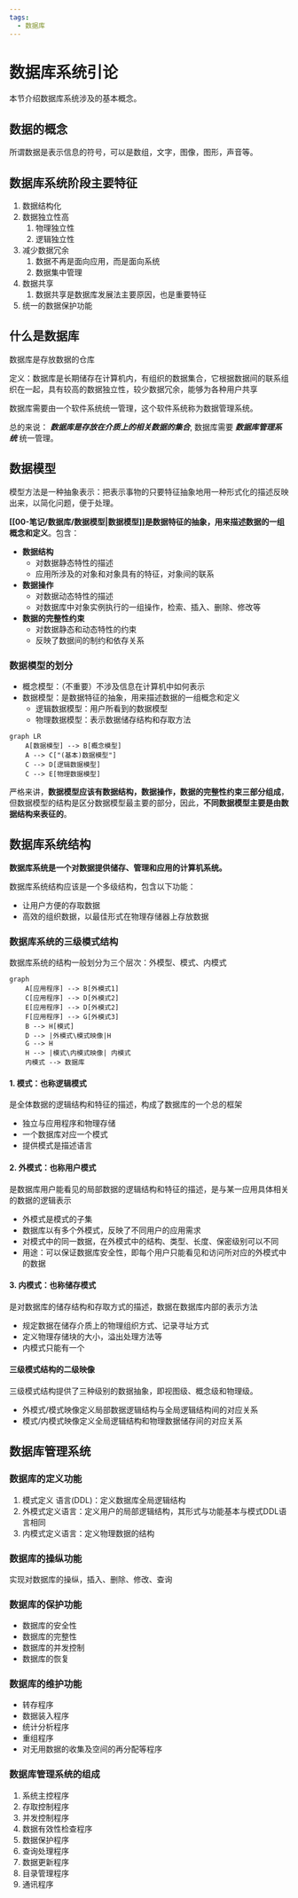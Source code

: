 ```yaml
---
tags:
  - 数据库
---
```


# 数据库系统引论

本节介绍数据库系统涉及的基本概念。

## 数据的概念

所谓数据是表示信息的符号，可以是数组，文字，图像，图形，声音等。

## 数据库系统阶段主要特征

1. 数据结构化
2. 数据独立性高
   1. 物理独立性
   2. 逻辑独立性
3. 减少数据冗余
   1. 数据不再是面向应用，而是面向系统
   2. 数据集中管理
4. 数据共享
   1. 数据共享是数据库发展法主要原因，也是重要特征
5. 统一的数据保护功能

## 什么是数据库

数据库是存放数据的仓库

定义：数据库是长期储存在计算机内，有组织的数据集合，它根据数据间的联系组织在一起，具有较高的数据独立性，较少数据冗余，能够为各种用户共享

数据库需要由一个软件系统统一管理，这个软件系统称为数据管理系统。

总的来说： ***数据库是存放在介质上的相关数据的集合***, 数据库需要 ***数据库管理系统*** 统一管理。

## 数据模型

模型方法是一种抽象表示：把表示事物的只要特征抽象地用一种形式化的描述反映出来，以简化问题，便于处理。

**[[00-笔记/数据库/数据模型|数据模型]]是数据特征的抽象，用来描述数据的一组概念和定义**。包含：
* **数据结构**
  * 对数据静态特性的描述
  * 应用所涉及的对象和对象具有的特征，对象间的联系
* **数据操作**
  * 对数据动态特性的描述
  * 对数据库中对象实例执行的一组操作，检索、插入、删除、修改等
* **数据的完整性约束**
  * 对数据静态和动态特性的约束
  * 反映了数据间的制约和依存关系

### 数据模型的划分

* 概念模型：（不重要）不涉及信息在计算机中如何表示
* 数据模型：是数据特征的抽象，用来描述数据的一组概念和定义
  * 逻辑数据模型：用户所看到的数据模型
  * 物理数据模型：表示数据储存结构和存取方法
```mermaid
graph LR
	A[数据模型] --> B[概念模型]
	A --> C["(基本)数据模型"]
	C --> D[逻辑数据模型]
	C --> E[物理数据模型]
```
严格来讲，**数据模型应该有数据结构，数据操作，数据的完整性约束三部分组成**，但数据模型的结构是区分数据模型最主要的部分，因此，**不同数据模型主要是由数据结构来表征的**。

## 数据库系统结构

**数据库系统是一个对数据提供储存、管理和应用的计算机系统。**

数据库系统结构应该是一个多级结构，包含以下功能：
* 让用户方便的存取数据
* 高效的组织数据，以最佳形式在物理存储器上存放数据

### 数据库系统的三级模式结构

数据库系统的结构一般划分为三个层次：外模型、模式、内模式

```mermaid
graph
	A[应用程序] --> B[外模式1]
	C[应用程序] --> D[外模式2]
	E[应用程序] --> D[外模式2]
	F[应用程序] --> G[外模式3]
	B --> H[模式]
	D --> |外模式\模式映像|H
	G --> H
	H --> |模式\内模式映像| 内模式
	内模式 --> 数据库
```

#### 1. 模式：也称逻辑模式

是全体数据的逻辑结构和特征的描述，构成了数据库的一个总的框架
* 独立与应用程序和物理存储
* 一个数据库对应一个模式
* 提供模式是描述语言

#### 2. 外模式：也称用户模式

是数据库用户能看见的局部数据的逻辑结构和特征的描述，是与某一应用具体相关的数据的逻辑表示
* 外模式是模式的子集
* 数据库以有多个外模式，反映了不同用户的应用需求
* 对模式中的同一数据，在外模式中的结构、类型、长度、保密级别可以不同
* 用途：可以保证数据库安全性，即每个用户只能看见和访问所对应的外模式中的数据

#### 3. 内模式：也称储存模式

是对数据库的储存结构和存取方式的描述，数据在数据库内部的表示方法
* 规定数据在储存介质上的物理组织方式、记录寻址方式
* 定义物理存储块的大小，溢出处理方法等
* 内模式只能有一个

#### 三级模式结构的二级映像

三级模式结构提供了三种级别的数据抽象，即视图级、概念级和物理级。
* 外模式/模式映像定义局部数据逻辑结构与全局逻辑结构间的对应关系
* 模式/内模式映像定义全局逻辑结构和物理数据储存间的对应关系

## 数据库管理系统

### 数据库的定义功能

1. 模式定义 语言(DDL)：定义数据库全局逻辑结构
2. 外模式定义语言：定义用户的局部逻辑结构，其形式与功能基本与模式DDL语言相同
3. 内模式定义语言：定义物理数据的结构

### 数据库的操纵功能

实现对数据库的操纵，插入、删除、修改、查询

### 数据库的保护功能

* 数据库的安全性
* 数据库的完整性
* 数据库的并发控制
* 数据库的恢复

### 数据库的维护功能

* 转存程序
* 数据装入程序
* 统计分析程序
* 重组程序
* 对无用数据的收集及空间的再分配等程序

### 数据库管理系统的组成

1. 系统主控程序
2. 存取控制程序
3. 并发控制程序
4. 数据有效性检查程序
5. 数据保护程序
6. 查询处理程序
7. 数据更新程序
8. 目录管理程序
9. 通讯程序
